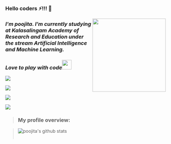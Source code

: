 ### Hello coders :zap:!!! 👋

<img align='right' src="https://media.giphy.com/media/ieyl9zmCjO4b4t6qoY/giphy.gif" width="230">

### **_I'm poojita. I’m currently studying at Kalasalingam Academy of Research and Education under the stream Artificial Intelligence and Machine Learning._**

### **_Love to play with code_**<img src="https://media.giphy.com/media/WUlplcMpOCEmTGBtBW/giphy.gif" width="30">


[![](https://img.shields.io/badge/LinkedIn-poojitaketepalli-blue)](https://www.linkedin.com/in/poojitaketepalli/)

[![](https://img.shields.io/badge/Gmail-poojita2309@gmail.com-red)](mailto:poojita2309@gmail.com)

[![](https://img.shields.io/badge/Telegram-%40PoojitaKetepalli-yellow)](https://t.me/PoojitaKetepalli)

[![](https://img.shields.io/badge/HackerRank-poojitakkr-brightgreen)](https://www.hackerrank.com/poojitakkr)

> <div><h3>My profile overview: </h3></div>

> ![poojita's github stats](https://github-readme-stats.vercel.app/api?username=poojitaketepalli&show_icons=true)
> <br />
> <br />

